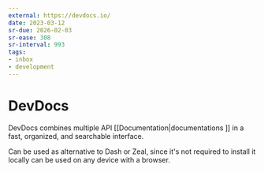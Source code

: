 ```yaml
---
external: https://devdocs.io/
date: 2023-03-12
sr-due: 2026-02-03
sr-ease: 308
sr-interval: 993
tags:
- inbox
- development
---
```


# DevDocs

DevDocs combines multiple API [[Documentation|documentations ]] in a fast,
organized, and searchable interface.

Can be used as alternative to Dash or Zeal, since it's not required to install
it locally can be used on any device with a browser.
